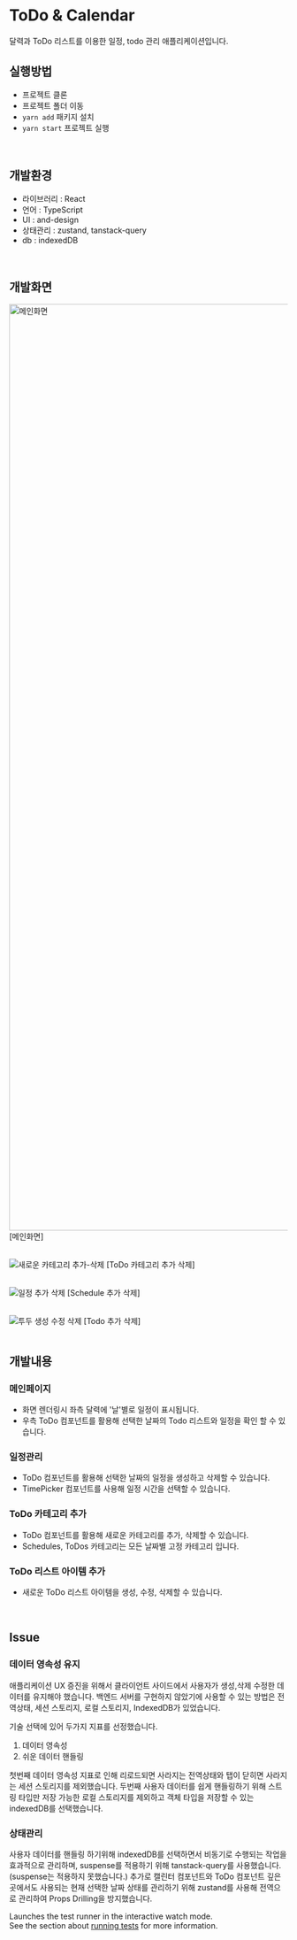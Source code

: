 # ToDo & Calendar
달력과 ToDo 리스트를 이용한 일정, todo 관리 애플리케이션입니다.

## 실행방법

- 프로젝트 클론
- 프로젝트 폴더 이동
- `yarn add` 패키지 설치
- `yarn start` 프로젝트 실행
<br/>

## 개발환경

- 라이브러리 : React
- 언어 : TypeScript
- UI : and-design
- 상태관리 : zustand, tanstack-query
- db : indexedDB
<br/>


## 개발화면
<img width="1675" alt="메인화면" src="https://github.com/user-attachments/assets/6bd26ebe-9a88-4e23-9640-7c8a68a70908" />
[메인화면]
<br/>
<br/>

![새로운 카테고리 추가-삭제](https://github.com/user-attachments/assets/06df0d6b-a390-4077-a44d-dc0ac80e0bc3)
[ToDo 카테고리 추가 삭제]
<br/>
<br/>

![일정 추가 삭제](https://github.com/user-attachments/assets/ce6ac24e-4947-44ed-88ec-1ee9d6285dc0)
[Schedule 추가 삭제]
<br/>
<br/>

![투두 생성 수정 삭제](https://github.com/user-attachments/assets/a830a3a2-1f96-41d0-85ef-abc90d811a92)
[Todo 추가 삭제]
<br/>
<br/>

## 개발내용

### 메인페이지
- 화면 렌더링시 좌측 달력에 '날'별로 일정이 표시됩니다.
- 우측 ToDo 컴포넌트를 활용해 선택한 날짜의 Todo 리스트와 일정을 확인 할 수 있습니다.

### 일정관리
- ToDo 컴포넌트를 활용해 선택한 날짜의 일정을 생성하고 삭제할 수 있습니다.
- TimePicker 컴포넌트를 사용해 일정 시간을 선택할 수 있습니다.

### ToDo 카테고리 추가
- ToDo 컴포넌트를 활용해 새로운 카테고리를 추가, 삭제할 수 있습니다.
- Schedules, ToDos 카테고리는 모든 날짜별 고정 카테고리 입니다.

### ToDo 리스트 아이템 추가
- 새로운 ToDo 리스트 아이템을 생성, 수정, 삭제할 수 있습니다.
<br/>


## Issue

### 데이터 영속성 유지

애플리케이션 UX 증진을 위해서 클라이언트 사이드에서 사용자가 생성,삭제 수정한 데이터를 유지해야 했습니다.
백엔드 서버를 구현하지 않았기에 사용할 수 있는 방법은 전역상태, 세션 스토리지, 로컬 스토리지, IndexedDB가 있었습니다.

기술 선택에 있어 두가지 지표를 선정했습니다.

1. 데이터 영속성
2. 쉬운 데이터 핸들링

첫번째 데이터 영속성 지표로 인해 리로드되면 사라지는 전역상태와 탭이 닫히면 사라지는 세션 스토리지를 제외했습니다.
두번째 사용자 데이터를 쉽게 핸들링하기 위해 스트링 타입만 저장 가능한 로컬 스토리지를 제외하고 객체 타입을 저장할 수 있는 indexedDB를 선택했습니다.

### 상태관리

사용자 데이터를 핸들링 하기위해 indexedDB를 선택하면서 비동기로 수행되는 작업을 효과적으로 관리하며, suspense를 적용하기 위해 tanstack-query를 사용했습니다.
(suspense는 적용하지 못했습니다.)
추가로 캘린터 컴포넌트와 ToDo 컴포넌트 깊은 곳에서도 사용되는 현재 선택한 날짜 상태를 관리하기 위해 zustand를 사용해 전역으로 관리하여 Props Drilling을 방지했습니다.



Launches the test runner in the interactive watch mode.\
See the section about [running tests](https://facebook.github.io/create-react-app/docs/running-tests) for more information.

